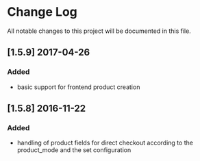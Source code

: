 # Change Log
All notable changes to this project will be documented in this file.

## [1.5.9] 2017-04-26

### Added
- basic support for frontend product creation

## [1.5.8] 2016-11-22

### Added
- handling of product fields for direct checkout according to the product_mode and the set configuration
